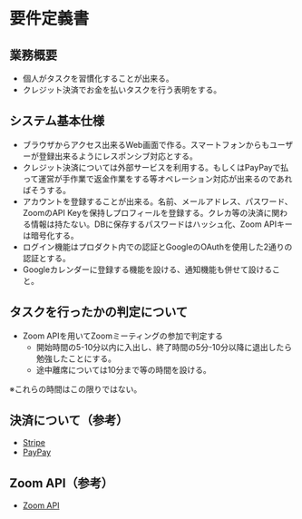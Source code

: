 # 要件定義書

## 業務概要
* 個人がタスクを習慣化することが出来る。
* クレジット決済でお金を払いタスクを行う表明をする。

## システム基本仕様
* ブラウザからアクセス出来るWeb画面で作る。スマートフォンからもユーザーが登録出来るようにレスポンシブ対応とする。
* クレジット決済については外部サービスを利用する。もしくはPayPayで払って運営が手作業で返金作業をする等オペレーション対応が出来るのであればそうする。
* アカウントを登録することが出来る。名前、メールアドレス、パスワード、ZoomのAPI Keyを保持しプロフィールを登録する。クレカ等の決済に関わる情報は持たない。DBに保存するパスワードはハッシュ化、Zoom APIキーは暗号化する。
* ログイン機能はプロダクト内での認証とGoogleのOAuthを使用した2通りの認証とする。
* Googleカレンダーに登録する機能を設ける、通知機能も併せて設けること。

## タスクを行ったかの判定について
* Zoom APIを用いてZoomミーティングの参加で判定する
  * 開始時間の5-10分以内に入出し、終了時間の5分-10分以降に退出したら勉強したことにする。
  * 途中離席については10分まで等の時間を設ける。

※これらの時間はこの限りではない。

## 決済について（参考）
* [Stripe](https://stripe.com/jp)
* [PayPay](https://developer.paypay.ne.jp/)

## Zoom API（参考）
* [Zoom API](https://marketplace.zoom.us/docs/guides/)

